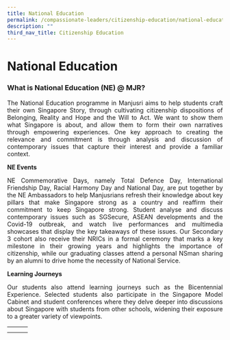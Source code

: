 ```yaml
---
title: National Education
permalink: /compassionate-leaders/citizenship-education/national-education/
description: ""
third_nav_title: Citizenship Education
---
```

# National Education

### **What is National Education (NE) @ MJR?**

<p style="text-align: justify;">The National Education programme in Manjusri aims to help students craft their own Singapore Story, through cultivating citizenship dispositions of Belonging, Reality and Hope and the Will to Act. We want to show them what Singapore is about, and allow them to form their own narratives through empowering experiences. One key approach to creating the relevance and commitment is through analysis and discussion of contemporary issues that capture their interest and provide a familiar context. </p>

**NE Events**

<p style="text-align: justify;">NE Commemorative Days, namely Total Defence Day, International Friendship Day, Racial Harmony Day and National Day, are put together by the NE Ambassadors to help Manjusrians refresh their knowledge about key pillars that make Singapore strong as a country and reaffirm their commitment to keep Singapore strong. Student analyse and discuss contemporary issues such as SGSecure, ASEAN developments and the Covid-19 outbreak, and watch live performances and multimedia showcases that display the key takeaways of these issues. Our Secondary 3 cohort also receive their NRICs in a formal ceremony that marks a key milestone in their growing years and highlights the importance of citizenship, while our graduating classes attend a personal NSman sharing by an alumni to drive home the necessity of National Service.   </p>

**Learning Journeys** 

<p style="text-align: justify;">Our students also attend learning journeys such as the Bicentennial Experience. Selected students also participate in the Singapore Model Cabinet and student conferences where they delve deeper into discussions about Singapore with students from other schools, widening their exposure to a greater variety of viewpoints.</p>

|   |   |   |
|:-:|:-:|---|
|   |   |   |
|   |   |   |